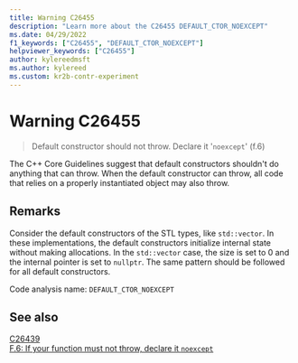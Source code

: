 ```yaml
---
title: Warning C26455
description: "Learn more about the C26455 DEFAULT_CTOR_NOEXCEPT"
ms.date: 04/29/2022
f1_keywords: ["C26455", "DEFAULT_CTOR_NOEXCEPT"]
helpviewer_keywords: ["C26455"]
author: kylereedmsft
ms.author: kylereed
ms.custom: kr2b-contr-experiment
---
```

# Warning C26455

> Default constructor should not throw. Declare it '`noexcept`' (f.6)

The C++ Core Guidelines suggest that default constructors shouldn't do anything that can throw. When the default constructor can throw, all code that relies on a properly instantiated object may also throw.

## Remarks

Consider the default constructors of the STL types, like `std::vector`. In these implementations, the default constructors initialize internal state without making allocations. In the `std::vector` case, the size is set to 0 and the internal pointer is set to `nullptr`. The same pattern should be followed for all default constructors.

Code analysis name: `DEFAULT_CTOR_NOEXCEPT`

## See also

[C26439](./c26439.md)\
[F.6: If your function must not throw, declare it `noexcept`](https://isocpp.github.io/CppCoreGuidelines/CppCoreGuidelines#f6-if-your-function-must-not-throw-declare-it-noexcept)
